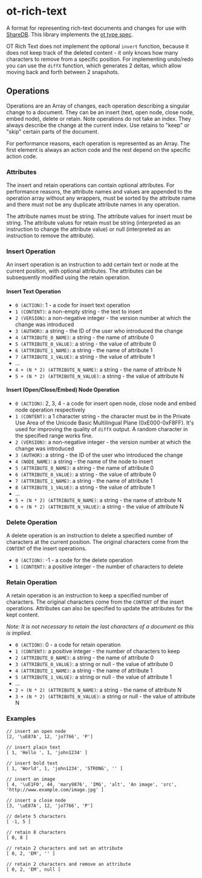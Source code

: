 # ot-rich-text

A format for representing rich-text documents and changes for use with [ShareDB](https://github.com/share/sharedb). This library implements the [ot type spec](https://github.com/ottypes/docs).

OT Rich Text does not implement the optional `invert` function, because it does not keep track of the deleted content - it only knows how many characters to remove from a specific position. For implementing undo/redo you can use the `diffX` function, which generates 2 deltas, which allow moving back and forth between 2 snapshots.


## Operations

Operations are an Array of changes, each operation describing a singular change to a document. They can be an insert (text, open node, close node, embed node), delete or retain. Note operations do not take an index. They always describe the change at the current index. Use retains to "keep" or "skip" certain parts of the document.

For performance reasons, each operation is represented as an Array. The first element is always an action code and the rest depend on the specific action code.


### Attributes

The insert and retain operations can contain optional attributes. For performance reasons, the attribute names and values are appended to the operation array without any wrappers, must be sorted by the attribute name and there must not be any duplicate attribute names in any operation.

The attribute names must be string. The attribute values for insert must be string. The attribute values for retain must be string (interpreted as an instruction to change the attribute value) or null (interpreted as an instruction to remove the attribute).


### Insert Operation

An insert operation is an instruction to add certain text or node at the current position, with optional attributes. The attributes can be subsequently modified using the retain operation.

#### Insert Text Operation

- `0 (ACTION)`: 1 - a code for insert text operation
- `1 (CONTENT)`: a non-empty string - the text to insert
- `2 (VERSION)`: a non-negative integer - the version number at which the change was introduced
- `3 (AUTHOR)`: a string - the ID of the user who introduced the change
- `4 (ATTRIBUTE_0_NAME)`: a string - the name of attribute 0
- `5 (ATTRIBUTE_0_VALUE)`: a string - the value of attribute 0
- `6 (ATTRIBUTE_1_NAME)`: a string - the name of attribute 1
- `7 (ATTRIBUTE_1_VALUE)`: a string - the value of attribute 1
- ...
- `4 + (N * 2) (ATTRIBUTE_N_NAME)`: a string - the name of attribute N
- `5 + (N * 2) (ATTRIBUTE_N_VALUE)`: a string - the value of attribute N

#### Insert (Open/Close/Embed) Node Operation

- `0 (ACTION)`: 2, 3, 4 - a code for insert open node, close node and embed node operation respectively
- `1 (CONTENT)`: a 1 character string - the character must be in the Private Use Area of the Unicode Basic Multilingual Plane (0xE000-0xF8FF). It's used for improving the quality of `diffX` output. A random character in the specified range works fine.
- `2 (VERSION)`: a non-negative integer - the version number at which the change was introduced
- `3 (AUTHOR)`: a string - the ID of the user who introduced the change
- `4 (NODE_NAME)`: a string - the name of the node to insert
- `5 (ATTRIBUTE_0_NAME)`: a string - the name of attribute 0
- `6 (ATTRIBUTE_0_VALUE)`: a string - the value of attribute 0
- `7 (ATTRIBUTE_1_NAME)`: a string - the name of attribute 1
- `8 (ATTRIBUTE_1_VALUE)`: a string - the value of attribute 1
- ...
- `5 + (N * 2) (ATTRIBUTE_N_NAME)`: a string - the name of attribute N
- `6 + (N * 2) (ATTRIBUTE_N_VALUE)`: a string - the value of attribute N


### Delete Operation

A delete operation is an instruction to delete a specified number of characters at the current position. The original characters come from the `CONTENT` of the insert operations.

- `0 (ACTION)`: -1 - a code for the delete operation
- `1 (CONTENT)`: a positive integer - the number of characters to delete


### Retain Operation

A retain operation is an instruction to keep a specified number of characters. The original characters come from the `CONTENT` of the insert operations. Attributes can also be specified to update the attributes for the kept content.

*Note: It is not necessary to retain the last characters of a document as this is implied.*

- `0 (ACTION)`: 0 - a code for retain operation
- `1 (CONTENT)`: a positive integer - the number of characters to keep
- `2 (ATTRIBUTE_0_NAME)`: a string - the name of attribute 0
- `3 (ATTRIBUTE_0_VALUE)`: a string or null - the value of attribute 0
- `4 (ATTRIBUTE_1_NAME)`: a string - the name of attribute 1
- `5 (ATTRIBUTE_1_VALUE)`: a string or null - the value of attribute 1
- ...
- `2 + (N * 2) (ATTRIBUTE_N_NAME)`: a string - the name of attribute N
- `3 + (N * 2) (ATTRIBUTE_N_VALUE)`: a string or null - the value of attribute N


### Examples

```
// insert an open node
[2, '\uE87A', 12, 'jo7766', 'P']

// insert plain text
[ 1, 'Hello ', 1, 'john1234' ]

// insert bold text
[ 1, 'World', 1, 'john1234', 'STRONG', '' ]

// insert an image
[ 4, '\uE1F0', 44, 'mary9876', 'IMG', 'alt', 'An image', 'src', 'http://www.example.com/image.jpg' ]

// insert a close node
[3, '\uE87A', 12, 'jo7766', 'P']

// delete 5 characters
[ -1, 5 ]

// retain 8 characters
[ 0, 8 ]

// retain 2 characters and set an attribute
[ 0, 2, 'EM', '' ]

// retain 2 characters and remove an attribute
[ 0, 2, 'EM', null ]
```

